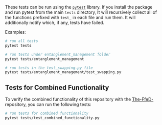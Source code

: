 These tests can be run using the [`pytest`](https://docs.pytest.org/en/8.0.x/) library. If you install the package and run pytest from the main `tests` directory, It will recursively collect all of the functions prefixed with `test_` in each file and run them. It will additionally notify which, if any, tests have failed.

Examples:

```bash
# run all tests
pytest tests
```

```bash
# run tests under entanglement_management folder
pytest tests/entanglement_management
```

```bash
# run tests in the test_swapping.py file
pytest tests/entanglement_management/test_swapping.py 
```

## Tests for Combined Functionality

To verify the combined functionality of this repository with the [The-FfeD-](https://github.com/Celebrum/The-FfeD-.git) repository, you can run the following tests:

```bash
# run tests for combined functionality
pytest tests/test_combined_functionality.py
```

